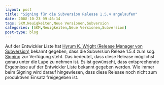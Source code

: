 ```yaml
---
layout: post
title: "Signing für die Subversion Release 1.5.4 angelaufen"
date: 2008-10-23 09:46:14
tags: SKM,Neuigkeiten,Neue Versionen,Subversion
categories: [SKM,Neuigkeiten,Neue Versionen,Subversion]
post-type: blog
---
```

Auf der Entwickler Liste hat [Hyrum K. Wright (Release Manager von Subversion)](http://subversion.tigris.org/servlets/ReadMsg?list=dev&msgNo=144435) bekannt gegeben, 
dass die Subversion Releae 1.5.4 zum sog. [Signing](http://subversion.tigris.org/hacking.html#tarball-signing) zur Verfügung steht. 
Das bedeutet, dass diese Release möglichst genau unter die Lupe zu nehmen ist. Es ist gewünscht, dass entsprechende Ergebnisse auf der Entwickler Liste 
bekannt gegeben werden.
Wie immer beim Signing wird darauf hingewiesen, dass diese Release noch nicht zum produktiven Einsatz freigegeben ist.
